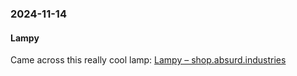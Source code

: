 ### 2024-11-14
#### Lampy 
Came across this really cool lamp: [Lampy – shop.absurd.industries](https://shop.absurd.industries/products/lampy)



